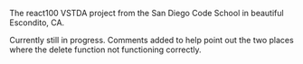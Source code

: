 The react100 VSTDA project from the San Diego Code School in beautiful Escondito, CA. 

Currently still in progress. Comments added to help point out the two places where the delete function not functioning correctly. 
